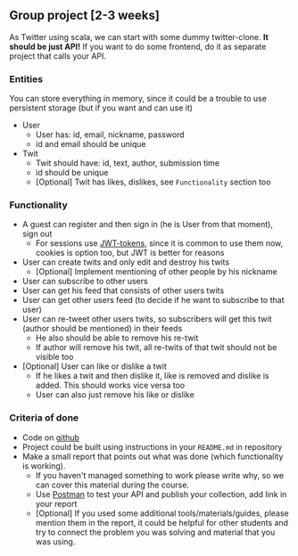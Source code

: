 ## Group project [2-3 weeks]
As Twitter using scala, we can start with some dummy twitter-clone. **It should be just API!** If you want to do some frontend, do it as separate project that calls your API.

### Entities
You can store everything in memory, since it could be a trouble to use persistent storage (but if you want and can use it) 

* User
    * User has: id, email, nickname, password
    * id and email should be unique
* Twit
    * Twit should have: id, text, author, submission time
    * id should be unique
    * [Optional] Twit has likes, dislikes, see `Functionality` section too

### Functionality
* A guest can register and then sign in (he is User from that moment), sign out
    * For sessions use [JWT-tokens](https://jwt.io/), since it is common to use     them now, cookies is option too, but JWT is better for reasons
* User can create twits and only edit and destroy his twits
    * [Optional] Implement mentioning of other people by his nickname
* User can subscribe to other users
* User can get his feed that consists of other users twits
* User can get other users feed (to decide if he want to subscribe to that user)
* User can re-tweet other users twits, so subscribers will get this twit (author should be mentioned) in their feeds
    * He also should be able to remove his re-twit
    * If author will remove his twit, all re-twits of that twit should not be visible too
* [Optional] User can like or dislike a twit
    * If he likes a twit and then dislike it, like is removed and dislike is added. This should works vice versa too
    * User can also just remove his like or dislike

### Criteria of done
* Code on [github](https://github.com/)
* Project could be built using instructions in your `README.md` in repository
* Make a small report that points out what was done (which functionality is working). 
    * If you haven't managed something to work please write why, so we can cover this material during the course. 
    * Use [Postman](https://www.getpostman.com/) to test your API and publish your collection, add link in your report
    * [Optional] If you used some additional tools/materials/guides, please mention them in the report, it could be helpful for other students and try to connect the problem you was solving and material that you was using.